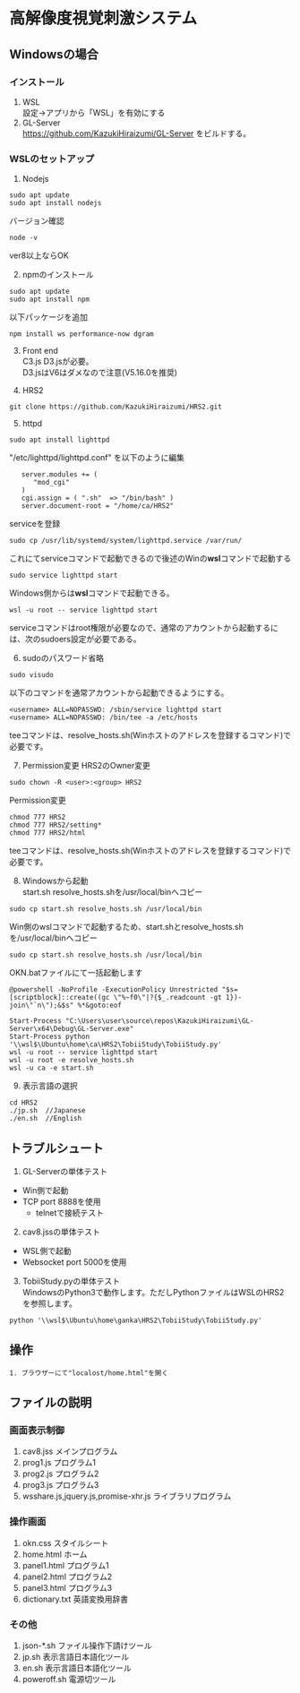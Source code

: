 # 高解像度視覚刺激システム

## Windowsの場合
### インストール
1. WSL  
設定→アプリから「WSL」を有効にする
2. GL-Server  
https://github.com/KazukiHiraizumi/GL-Server をビルドする。

### WSLのセットアップ
1. Nodejs
~~~
sudo apt update
sudo apt install nodejs
~~~
バージョン確認
~~~
node -v
~~~
ver8以上ならOK

2. npmのインストール
~~~
sudo apt update
sudo apt install npm
~~~
以下パッケージを追加
~~~
npm install ws performance-now dgram
~~~

3. Front end  
C3.js D3.jsが必要。  
D3.jsはV6はダメなので注意(V5.16.0を推奨)

4. HRS2  
~~~
git clone https://github.com/KazukiHiraizumi/HRS2.git
~~~

5. httpd
~~~
sudo apt install lighttpd
~~~
"/etc/lighttpd/lighttpd.conf" を以下のように編集
~~~
   server.modules += (
      "mod_cgi"
   )
   cgi.assign = ( ".sh"  => "/bin/bash" )
   server.document-root = "/home/ca/HRS2"
~~~
serviceを登録
~~~
sudo cp /usr/lib/systemd/system/lighttpd.service /var/run/
~~~
これにてserviceコマンドで起動できるので後述のWinの**wsl**コマンドで起動する
~~~
sudo service lighttpd start
~~~
Windows側からは**wsl**コマンドで起動できる。
~~~
wsl -u root -- service lighttpd start
~~~
serviceコマンドはroot権限が必要なので、通常のアカウントから起動するには、次のsudoers設定が必要である。

6. sudoのパスワード省略
~~~
sudo visudo
~~~
以下のコマンドを通常アカウントから起動できるようにする。
~~~
<username> ALL=NOPASSWD: /sbin/service lighttpd start
<username> ALL=NOPASSWD: /bin/tee -a /etc/hosts
~~~
teeコマンドは、resolve_hosts.sh(Winホストのアドレスを登録するコマンド)で必要です。

7. Permission変更
HRS2のOwner変更
~~~
sudo chown -R <user>:<group> HRS2
~~~
Permission変更
~~~
chmod 777 HRS2
chmod 777 HRS2/setting*
chmod 777 HRS2/html
~~~
teeコマンドは、resolve_hosts.sh(Winホストのアドレスを登録するコマンド)で必要です。

8. Windowsから起動  
start.sh resolve_hosts.shを/usr/local/binへコピー
~~~
sudo cp start.sh resolve_hosts.sh /usr/local/bin
~~~
Win側のwslコマンドで起動するため、start.shとresolve_hosts.shを/usr/local/binへコピー
~~~
sudo cp start.sh resolve_hosts.sh /usr/local/bin
~~~
OKN.batファイルにて一括起動します
~~~
@powershell -NoProfile -ExecutionPolicy Unrestricted "$s=[scriptblock]::create((gc \"%~f0\"|?{$_.readcount -gt 1})-join\"`n\");&$s" %*&goto:eof

Start-Process "C:\Users\user\source\repos\KazukiHiraizumi\GL-Server\x64\Debug\GL-Server.exe"
Start-Process python '\\wsl$\Ubuntu\home\ca\HRS2\TobiiStudy\TobiiStudy.py'
wsl -u root -- service lighttpd start
wsl -u root -e resolve_hosts.sh
wsl -u ca -e start.sh
~~~

9. 表示言語の選択
~~~
cd HRS2
./jp.sh  //Japanese
./en.sh  //English

~~~

## トラブルシュート  

1. GL-Serverの単体テスト  
- Win側で起動
- TCP port 8888を使用
  - telnetで接続テスト

2. cav8.jssの単体テスト
- WSL側で起動
- Websocket port 5000を使用

3. TobiiStudy.pyの単体テスト  
WindowsのPython3で動作します。ただしPythonファイルはWSLのHRS2を参照します。
~~~
python '\\wsl$\Ubuntu\home\ganka\HRS2\TobiiStudy\TobiiStudy.py'
~~~

## 操作
~~~
1. ブラウザーにて"localost/home.html"を開く
~~~

## ファイルの説明
### 画面表示制御
1. cav8.jss メインプログラム
2. prog1.js プログラム1
3. prog2.js プログラム2
4. prog3.js プログラム3
5. wsshare.js,jquery.js,promise-xhr.js ライブラリプログラム

### 操作画面
1. okn.css    スタイルシート
2. home.html   ホーム
3. panel1.html プログラム1
4. panel2.html プログラム2
5. panel3.html プログラム3
6. dictionary.txt 英語変換用辞書

### その他
1. json-*.sh ファイル操作下請けツール
2. jp.sh 表示言語日本語化ツール
3. en.sh 表示言語日本語化ツール
4. poweroff.sh 電源切ツール
